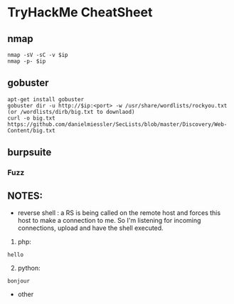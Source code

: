 # TryHackMe CheatSheet

## nmap

```
nmap -sV -sC -v $ip
nmap -p- $ip
```

## gobuster

```
apt-get install gobuster
gobuster dir -u http://$ip:<port> -w /usr/share/wordlists/rockyou.txt (or /wordlists/dirb/big.txt to downlaod)
curl -o big.txt https://github.com/danielmiessler/SecLists/blob/master/Discovery/Web-Content/big.txt
```

## burpsuite

### Fuzz



## NOTES:

- reverse shell : a RS is being called on the remote host and forces this host to make a connection to me. So I'm listening for incoming connections, upload and have the shell executed.
1. php: 
```
hello
```
2. python:
```
bonjour
```
- other 
